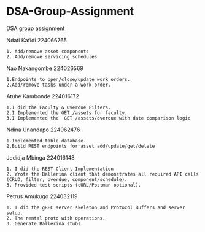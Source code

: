 # DSA-Group-Assignment
DSA group assignment

Ndati Kafidi 224066765

    1. Add/remove asset components
    2. Add/remove servicing schedules

Nao Nakangombe 224026569

    1.Endpoints to open/close/update work orders.
    2.Add/remove tasks under a work order.

    
Atuhe Kambonde 224016172

    1.I did the Faculty & Overdue Filters.
    2.I Implemented the GET /assets for faculty.
    3.I Implemented the  GET /assets/overdue with date comparison logic

Ndina Unandapo 224062476

    1.Implemented table database.
    2.Build REST endpoints for asset add/update/get/delete

Jedidja Mbinga 224016148

    1. I did the REST Client Implementation
    2. Wrote the Ballerina client that demonstrates all required API calls (CRUD, filter, overdue, component/schedule).
    3. Provided test scripts (cURL/Postman optional).


Petrus Amukugo 224032119

    1. I did the gRPC server skeleton and Protocol Buffers and server setup. 
    2. The rental proto with operations. 
    3. Generate Ballerina stubs.


